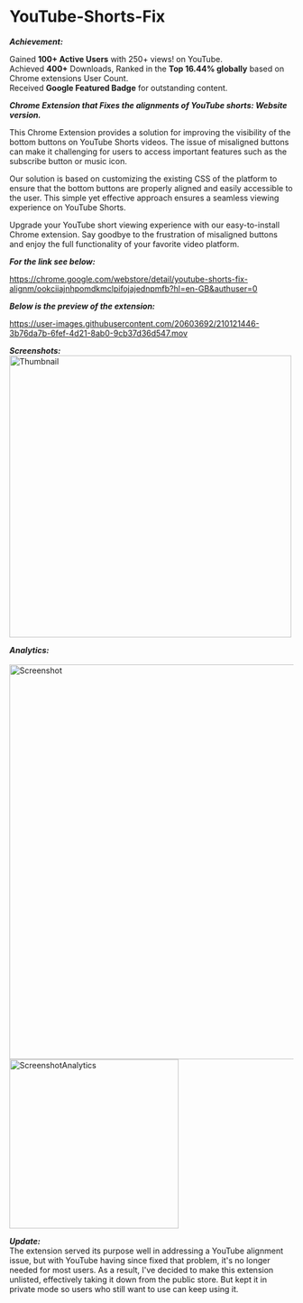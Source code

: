 # YouTube-Shorts-Fix

**_Achievement:_**

Gained **100+ Active Users** with 250+ views! on YouTube.<br>
Achieved **400+** Downloads, Ranked in the **Top 16.44% globally** based on  Chrome extensions User Count.<br>
Received **Google Featured Badge** for outstanding content.<br>

**_Chrome Extension that Fixes the alignments of YouTube shorts: Website version._**

This Chrome Extension provides a solution for improving the visibility of the bottom buttons on YouTube Shorts videos. The issue of misaligned buttons can make it challenging for users to access important features such as the subscribe button or music icon.

Our solution is based on customizing the existing CSS of the platform to ensure that the bottom buttons are properly aligned and easily accessible to the user. This simple yet effective approach ensures a seamless viewing experience on YouTube Shorts.

Upgrade your YouTube short viewing experience with our easy-to-install Chrome extension. Say goodbye to the frustration of misaligned buttons and enjoy the full functionality of your favorite video platform.


**_For the link see below:_**

https://chrome.google.com/webstore/detail/youtube-shorts-fix-alignm/ookciiajnhpomdkmclpifojajednpmfb?hl=en-GB&authuser=0

**_Below is the preview of the extension:_**


https://user-images.githubusercontent.com/20603692/210121446-3b76da7b-6fef-4d21-8ab0-9cb37d36d547.mov


**_Screenshots:_** <br>
<img width="500" alt="Thumbnail" src="https://github.com/shan18u/YouTube-Shorts-Fix/assets/20603692/b31bd919-ca7e-4193-8130-851b48604819"> 


**_Analytics:_** <br><br>
<img width="700" alt="Screenshot" src="https://github.com/shan18u/YouTube-Shorts-Fix/assets/20603692/fdef61ba-8e3d-4459-b0a5-249eb33f7173">
<img width="300" alt="ScreenshotAnalytics" src="https://github.com/shan18u/YouTube-Shorts-Fix/assets/20603692/5c5c77a2-344f-4fe8-9042-4782599022b5">

**_Update:_** <br>
The extension served its purpose well in addressing a YouTube alignment issue, but with YouTube having since fixed that problem, it's no longer needed for most users. As a result, I've decided to make this extension unlisted, effectively taking it down from the public store. But kept it in private mode so users who still want to use can keep using it. 
